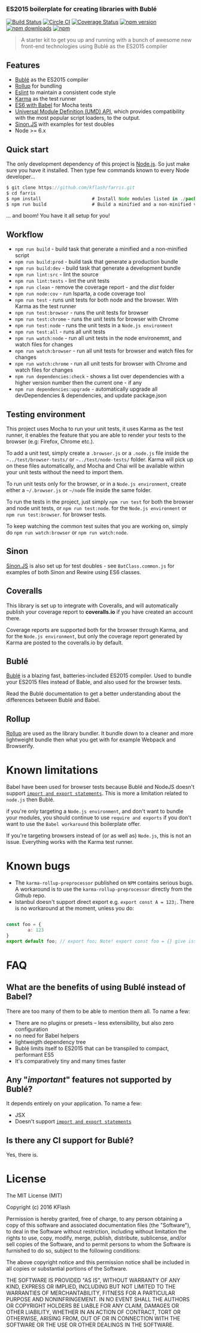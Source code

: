 ### ES2015 boilerplate for creating libraries with Bublé

[![Build Status](https://travis-ci.org/Kflash/farris.svg?branch=master)](https://travis-ci.org/Kflash/farris)
[![Circle CI](https://circleci.com/gh/Kflash/farris/tree/master.svg?style=svg)](https://circleci.com/gh/Kflash/farris/tree/master)
[![Coverage Status](https://coveralls.io/repos/github/Kflash/farris/badge.svg?branch=master)](https://coveralls.io/github/Kflash/farris?branch=master)
[![npm version](https://badge.fury.io/js/farris.svg)](https://badge.fury.io/js/farris)
[![npm downloads](https://img.shields.io/npm/dm/farris.svg)](https://www.npmjs.org/package/farris)
[![npm](https://img.shields.io/npm/l/express.svg?style=flat-square)](https://github.com/kflash/farris/blob/master/LICENSE.md)


> A starter kit to get you up and running with a bunch of awesome new front-end technologies using Bublé as the ES2015 compiler

## Features

* [Bublé](https://gitlab.com/Rich-Harris/buble) as the ES2015 compiler
* [Rollup](http://rollupjs.org/) for bundling
* [Eslint](http://eslint.org/) to maintain a consistent code style
* [Karma](http://karma-runner.github.io/0.13/index.html) as the test runner
* [ES6 with Babel](http://babeljs.io/) for Mocha tests
* [Universal Module Definition (UMD) API](https://github.com/umdjs/umd), which provides compatibility with the most popular script loaders, to the output.
* [Sinon.JS](http://sinonjs.org/) with examples for test doubles
* Node >= 6.x

## Quick start

The only development dependency of this project is [Node.js](https://nodejs.org/en/). So just make sure you have it installed. Then type few commands known to every Node developer...

```js
$ git clone https://github.com/kflash/farris.git
$ cd farris
$ npm install                   # Install Node modules listed in ./package.json
$ npm run build                 # Build a minified and a non-minified version of the library
```

... and boom! You have it all setup for you!

## Workflow

* `npm run build` - build task that generate a minified and a non-minified script
* `npm run build:prod` - build task that generate a production bundle
* `npm run build:dev` - build task that generate a development bundle
* `npm run lint:src` - lint the source
* `npm run lint:tests` - lint the unit tests
* `npm run clean` - remove the coverage report - and the *dist* folder
* `npm run node:cov` - run Isparta, a code coverage tool
* `npm run test` - runs unit tests for both node and the browser. With Karma as the test runner
* `npm run test:browser` - runs the unit tests for browser
* `npm run test:chrome` - runs the unit tests for browser with Chrome
* `npm run test:node` - runs the unit tests in a `Node.js environment`
* `npm run test:all` - runs all unit tests
* `npm run watch:node` - run all unit tests in the node environemnt, and watch files for changes
* `npm run watch:browser` - run all unit tests for browser and watch files for changes
* `npm run watch:chrome` - run all unit tests for browser with Chrome and watch files for changes
* `npm run dependencies:check` - shows a list over dependencies with a higher version number then the current one - if any
* `npm run dependencies:upgrade` - automatically upgrade all devDependencies & dependencies, and update package.json

## Testing environment

This project uses Mocha to run your unit tests, it uses Karma as the test runner, it enables the feature that you are able to render your tests to the browser (e.g: Firefox, Chrome etc.).

To add a unit test, simply create a `.browser.js` or a `.node.js` file inside the `~../test/browser-tests/` or `~../test/node-tests/` folder. Karma will pick up on these files automatically, and Mocha and Chai will be available within your unit tests without the need to import them.

To run unit tests only for the browser, or in a `Node.js environment`, create either a `~/.browser.js` or `~/node` file inside the same folder.

To run the tests in the project, just simply `npm run test` for both the browser and node unit tests, or `npm run test:node`. for the `Node.js environment` or `npm run test:browser`. for browser tests.

To keep watching the common test suites that you are working on, simply do `npm run watch:browser` or `npm run watch:node`.

## Sinon

[Sinon.JS](http://sinonjs.org/) is also set up for test doubles - see `BatClass.common.js` for examples of both Sinon and Rewire using ES6 classes.

## Coveralls

This library is set up to integrate with Coveralls, and will automatically publish your coverage report to **coveralls.io** if you have created an account there.

Coverage reports are supported both for the browser through Karma, and for the `Node.js environment`, but only the coverage report generated by Karma are posted to the coveralls.io by default.

## Bublé

[Bublé](https://gitlab.com/Rich-Harris/buble) is a blazing fast, batteries-included ES2015 compiler. Used to bundle your ES2015 files instead of Bable, and also used for the browser tests.

Read the Bublé documentation to get a better understanding about the differences between Bublé and Babel.

## Rollup

[Rollup](http://rollupjs.org/) are used as the library bundler. It bundle down to a cleaner and more lightweight bundle then what you get with for example Webpack and Browserify.

# Known limitations

Babel have been used for browser tests because Bublé and NodeJS doesn't support [`import and export statements`](https://buble.surge.sh/guide/#using-es-modules).
This is more a limitation related to `node.js` then Bublé.

if you're only targeting a `Node.js environment`, and don't want to bundle your modules, you should continue to use `require and exports` if you don't want to use the
`Babel workaround` this boilerplate offer.

If you're targeting browsers instead of (or as well as) `Node.js`, this is not an issue. Everything works with the Karma test runner.

# Known bugs

- The `karma-rollup-preprocessor` published on `NPM` contains serious bugs. A workaround is to use the `karma-rollup-preprocessor` directly from the Github repo.
- Istanbul doesn't support direct export e.g. `export const A = 123;`. There is no workaround at the moment, unless you do:

```js

const foo = {
        a: 123
}
export default foo; // export foo; Note! export const foo = {} give issues too.

```

# FAQ

## What are the benefits of using Bublé instead of Babel?

There are too many of them to be able to mention them all. To name a few:

- There are no plugins or presets – less extensibility, but also zero configuration
- no need for Babel helpers
- lightweigth dependency tree
- Bublé limits itself to ES2015 that can be transpiled to compact, performant ES5
- It's comparatively tiny and many times faster

## Any "*important*" features not supported by Bublé?

It depends entirely on your application. To name a few:

- JSX
- Doesn't support [`import and export statements`](https://buble.surge.sh/guide/#using-es-modules)

## Is there any CI support for Bublé?

Yes, there is.

# License

The MIT License (MIT)

Copyright (c) 2016 KFlash

Permission is hereby granted, free of charge, to any person obtaining a copy of this software and associated documentation files (the "Software"), to deal in the 
Software without restriction, including without limitation the rights to use, copy, modify, merge, publish, distribute, sublicense, and/or sell copies of the Software, 
and to permit persons to whom the Software is furnished to do so, subject to the following conditions:

The above copyright notice and this permission notice shall be included in all copies or substantial portions of the Software.

THE SOFTWARE IS PROVIDED "AS IS", WITHOUT WARRANTY OF ANY KIND, EXPRESS OR IMPLIED, INCLUDING BUT NOT LIMITED TO THE WARRANTIES OF MERCHANTABILITY, FITNESS FOR A 
PARTICULAR PURPOSE AND NONINFRINGEMENT. IN NO EVENT SHALL THE AUTHORS OR COPYRIGHT HOLDERS BE LIABLE FOR ANY CLAIM, DAMAGES OR OTHER LIABILITY, WHETHER IN AN ACTION 
OF CONTRACT, TORT OR OTHERWISE, ARISING FROM, OUT OF OR IN CONNECTION WITH THE SOFTWARE OR THE USE OR OTHER DEALINGS IN THE SOFTWARE.
